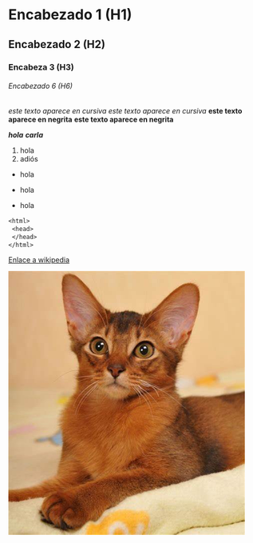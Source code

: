 # Encabezado 1 (H1)
## Encabezado 2 (H2)
### Encabeza 3 (H3)
###### Encabezado 6 (H6)

*este texto aparece en cursiva*
_este texto aparece en cursiva_
**este texto aparece en negrita**
__este texto aparece en negrita__

_**hola**_ *__carla__*
1. hola
2. adiós

* hola
- hola
+ hola

````
<html>
 <head>
 </head>
</html>
````

 
 [Enlace a wikipedia](https://www.wikipedia.org/  "haciendo clic vas a wikipedia")
 
 ![foto](https://github.com/carlamaldonado04/repasoGithub/blob/main/foto.jpg "foto")


